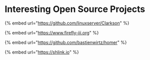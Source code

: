 # Interesting Open Source Projects

{% embed url="https://github.com/linuxserver/Clarkson" %}

{% embed url="https://www.firefly-iii.org" %}

{% embed url="https://github.com/bastienwirtz/homer" %}

{% embed url="https://shlink.io" %}
